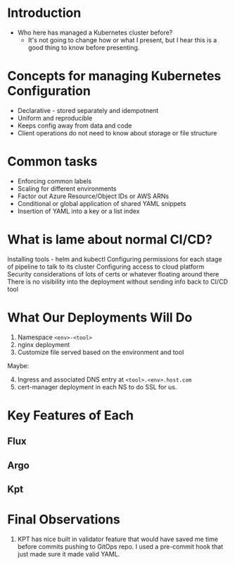 # Introduction

- Who here has managed a Kubernetes cluster before?
    - It's not going to change how or what I present, but I hear this is a good thing to know before presenting.

# Concepts for managing Kubernetes Configuration

- Declarative - stored separately and idempotnent
- Uniform and reproducible
- Keeps config away from data and code
- Client operations do not need to know about storage or file structure

# Common tasks 

- Enforcing common labels
- Scaling for different environments
- Factor out Azure Resource/Object IDs or AWS ARNs
- Conditional or global application of shared YAML snippets
- Insertion of YAML into a key or a list index

# What is lame about normal CI/CD?

Installing tools - helm and kubectl
Configuring permissions for each stage of pipeline to talk to its cluster
Configuring access to cloud platform
Security considerations of lots of certs or whatever floating around there
There is no visibility into the deployment without sending info back to CI/CD tool

# What Our Deployments Will Do 

1. Namespace `<env>-<tool>`
2. nginx deployment
3. Customize file served based on the environment and tool

Maybe:

4. Ingress and associated DNS entry at `<tool>.<env>.host.com`
5. cert-manager deployment in each NS to do SSL for us.

# Key Features of Each

## Flux

## Argo

## Kpt

# Final Observations

1. KPT has nice built in validator feature that would have saved me time before commits pushing to GitOps repo. I used a pre-commit hook that just made sure it made valid YAML.



